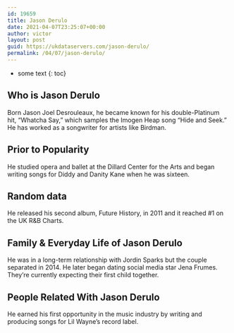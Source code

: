 ```yaml
---
id: 19659
title: Jason Derulo
date: 2021-04-07T23:25:07+00:00
author: victor
layout: post
guid: https://ukdataservers.com/jason-derulo/
permalink: /04/07/jason-derulo/
---
```


* some text
{: toc}


## Who is Jason Derulo



Born Jason Joel Desrouleaux, he became known for his double-Platinum hit, &#8220;Whatcha Say,&#8221; which samples the Imogen Heap song &#8220;Hide and Seek.&#8221; He has worked as a songwriter for artists like Birdman. 

                
                
                
## Prior to Popularity



He studied opera and ballet at the Dillard Center for the Arts and began writing songs for Diddy and Danity Kane when he was sixteen. 

                
                
                
## Random data



He released his second album, Future History, in 2011 and it reached #1 on the UK R&B Charts. 

                
                
                
## Family & Everyday Life of Jason Derulo



He was in a long-term relationship with Jordin Sparks but the couple separated in 2014. He later began dating social media star Jena Frumes. They&#8217;re currently expecting their first child together.

                
                
                
## People Related With Jason Derulo



He earned his first opportunity in the music industry by writing and producing songs for Lil Wayne&#8217;s record label. 

                
              
            
          
          
          